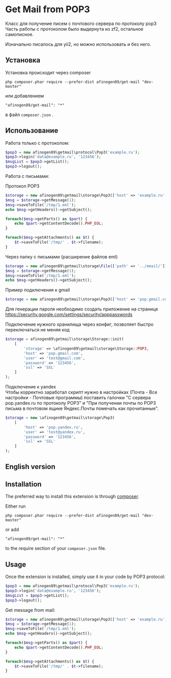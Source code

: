 Get Mail from POP3
==================

Класс для получение писем с почтового сервера по протоколу pop3  
Часть работы с протоколом было выдернута из zf2, остальное самописное.

Изначально писалось для yii2, но можно использовать и без него.

Установка
------------

Установка происходит через composer

```
php composer.phar require --prefer-dist afinogen89/get-mail "dev-master"
```

или добавлением

```
"afinogen89/get-mail": "*"
```

в файл `composer.json` .

Использование
------------

Работа только с протоколом:

```php
$pop3 = new afinogen89\getmail\protocol\Pop3('example.ru');
$pop3->login('data@example.ru', '123456');
$msgList = $pop3->getList();
$pop3->logout();
```

Работа с письмами:

Протокол POP3

```php
$storage = new afinogen89\getmail\storage\Pop3(['host' => 'example.ru', 'user' => 'data@example.ru', 'password' => '123456']);
$msg = $storage->getMessage(1);
$msg->saveToFile('/tmp/1.eml');
echo $msg->getHeaders()->getSubject();

foreach($msg->getParts() as $part) {
    echo $part->getContentDecode().PHP_EOL;
}

foreach($msg->getAttachments() as $t) {
    $t->saveToFile('/tmp/' . $t->filename);
}
```

Через папку с письмами (расширение файлов eml)
```php
$storage = new afinogen89\getmail\storage\File(['path' => '../email/']);
$msg = $storage->getMessage(1);
$msg->saveToFile('/tmp/1.eml');
echo $msg->getHeaders()->getSubject();
```

Пример подключения к gmail
```php
$storage = new afinogen89\getmail\storage\Pop3(['host' => 'pop.gmail.com', 'user' => 'test@gmail.com', 'password' => 'pass', 'ssl' => 'SSL']);
```

Для генерации пароля необходимо создать приложение на странице https://security.google.com/settings/security/apppasswords

Подключение нужного хранилища через конфиг, позволяет быстро переключаться не меняя код  
```php
$storage = afinogen89\getmail\storage\Storage::init(
    [
        'storage' => \afinogen89\getmail\storage\Storage::POP3,
        'host' => 'pop.gmail.com',
        'user' => 'test@gmail.com',
        'password' => '123456',
        'ssl' => 'SSL'
    ]
);
```

Подключение к yandex  
Чтобы корректно заработал скрипт нужно в настройках (Почта - Все настройки - Почтовые программы) поставить галочки "С сервера pop.yandex.ru по протоколу POP3" и "При получении почты по POP3 письма в почтовом ящике Яндекс.Почты помечать как прочитанные".
```php
$storage = new \afinogen89\getmail\storage\Pop3(
    [
        'host' => 'pop.yandex.ru',
        'user' => 'test@yandex.ru',
        'password' => '123456',
        'ssl' => 'SSL'
    ]
);
```

English version
-----------

Installation
------------

The preferred way to install this extension is through [composer](http://getcomposer.org/download/).

Either run

```
php composer.phar require --prefer-dist afinogen89/get-mail "dev-master"
```

or add

```
"afinogen89/get-mail": "*"
```

to the require section of your `composer.json` file.


Usage
-----

Once the extension is installed, simply use it in your code by  POP3 protocol:

```php
$pop3 = new afinogen89\getmail\protocol\Pop3('example.ru');
$pop3->login('data@example.ru', '123456');
$msgList = $pop3->getList();
$pop3->logout();
```

Get message from mail:

```php
$storage = new afinogen89\getmail\storage\Pop3(['host' => 'example.ru', 'user' => 'data@example.ru', 'password' => '123456']);
$msg = $storage->getMessage(1);
$msg->saveToFile('/tmp/1.eml');
echo $msg->getHeaders()->getSubject();

foreach($msg->getParts() as $part) {
    echo $part->getContentDecode().PHP_EOL;
}

foreach($msg->getAttachments() as $t) {
    $t->saveToFile('/tmp/' . $t->filename);
}
```